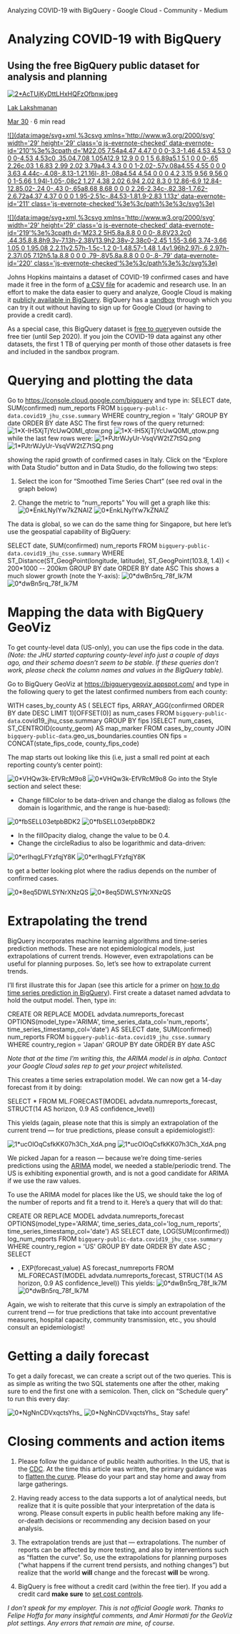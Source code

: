 Analyzing COVID-19 with BigQuery - Google Cloud - Community - Medium

# Analyzing COVID-19 with BigQuery

## Using the free BigQuery public dataset for analysis and planning

[![2*AcTUjKyDttLHxHQFzOfbnw.jpeg](../_resources/356a1b72b3df6cfdc5a7f25659902493.jpg)](https://medium.com/@lakshmanok?source=post_page-----13701a3a785----------------------)

[Lak Lakshmanan](https://medium.com/@lakshmanok?source=post_page-----13701a3a785----------------------)

[Mar 30](https://medium.com/google-cloud/analyzing-covid-19-with-bigquery-13701a3a785?source=post_page-----13701a3a785----------------------) · 6 min read

[![](data:image/svg+xml,%3csvg xmlns='http://www.w3.org/2000/svg' width='29' height='29' class='q js-evernote-checked' data-evernote-id='210'%3e%3cpath d='M22.05 7.54a4.47 4.47 0 0 0-3.3-1.46 4.53 4.53 0 0 0-4.53 4.53c0 .35.04.7.08 1.05A12.9 12.9 0 0 1 5 6.89a5.1 5.1 0 0 0-.65 2.26c.03 1.6.83 2.99 2.02 3.79a4.3 4.3 0 0 1-2.02-.57v.08a4.55 4.55 0 0 0 3.63 4.44c-.4.08-.8.13-1.21.16l-.81-.08a4.54 4.54 0 0 0 4.2 3.15 9.56 9.56 0 0 1-5.66 1.94l-1.05-.08c2 1.27 4.38 2.02 6.94 2.02 8.3 0 12.86-6.9 12.84-12.85.02-.24 0-.43 0-.65a8.68 8.68 0 0 0 2.26-2.34c-.82.38-1.7.62-2.6.72a4.37 4.37 0 0 0 1.95-2.51c-.84.53-1.81.9-2.83 1.13z' data-evernote-id='211' class='js-evernote-checked'%3e%3c/path%3e%3c/svg%3e)](https://medium.com/p/13701a3a785/share/twitter?source=post_actions_header---------------------------)

[![](data:image/svg+xml,%3csvg xmlns='http://www.w3.org/2000/svg' width='29' height='29' class='q js-evernote-checked' data-evernote-id='219'%3e%3cpath d='M23.2 5H5.8a.8.8 0 0 0-.8.8V23.2c0 .44.35.8.8.8h9.3v-7.13h-2.38V13.9h2.38v-2.38c0-2.45 1.55-3.66 3.74-3.66 1.05 0 1.95.08 2.2.11v2.57h-1.5c-1.2 0-1.48.57-1.48 1.4v1.96h2.97l-.6 2.97h-2.37l.05 7.12h5.1a.8.8 0 0 0 .79-.8V5.8a.8.8 0 0 0-.8-.79' data-evernote-id='220' class='js-evernote-checked'%3e%3c/path%3e%3c/svg%3e)](https://medium.com/p/13701a3a785/share/facebook?source=post_actions_header---------------------------)

Johns Hopkins maintains a dataset of COVID-19 confirmed cases and have made it free in the form of [a CSV file](https://github.com/CSSEGISandData/COVID-19/blob/master/csse_covid_19_data/csse_covid_19_time_series/time_series_19-covid-Confirmed.csv) for academic and research use. In an effort to make the data easier to query and analyze, Google Cloud is making it [publicly available in BigQuery](https://console.cloud.google.com/marketplace/details/johnshopkins/covid19_jhu_global_cases). BigQuery has a [sandbox](https://towardsdatascience.com/bigquery-without-a-credit-card-discover-learn-and-share-199e08d4a064) through which you can try it out without having to sign up for Google Cloud (or having to provide a credit card).

As a special case, this BigQuery dataset is [free to query](https://cloud.google.com/blog/products/data-analytics/free-public-datasets-for-covid19)even outside the free tier (until Sep 2020). If you join the COVID-19 data against any other datasets, the first 1 TB of querying per month of those other datasets is free and included in the sandbox program.

# Querying and plotting the data

Go to https://console.cloud.google.com/bigquery and type in:
SELECT
date, SUM(confirmed) num_reports
FROM `bigquery-public-data.covid19_jhu_csse.summary`
WHERE country_region = 'Italy'
GROUP BY date
ORDER BY date ASC
The first few rows of the query returned:
![1*X-IH5XjTjYcUwQ0Ml_qtow.png](../_resources/d64664a66e33f23ada0d5058e49f1a03.png)
![1*X-IH5XjTjYcUwQ0Ml_qtow.png](../_resources/f06ffdff054e1050fb4429a6fa06ea5b.png)
while the last few rows were:
![1*PJtrWJyUr-VsqVW2tZ7tSQ.png](../_resources/e470db61bf5be15643ddc89587fba515.png)
![1*PJtrWJyUr-VsqVW2tZ7tSQ.png](../_resources/4e059c9f4da52def7d71491b1b158dd4.png)

showing the rapid growth of confirmed cases in Italy. Click on the “Explore with Data Studio” button and in Data Studio, do the following two steps:

1. Select the icon for “Smoothed Time Series Chart” (see red oval in the graph below)

2. Change the metric to “num_reports”
You will get a graph like this:
![0*EnkLNyIYw7kZNAIZ](../_resources/f0882cbd1787226efc0390440dcc7038.png)
![0*EnkLNyIYw7kZNAIZ](../_resources/0b65198263cf05c8c3c44160e93e54df.png)

The data is global, so we can do the same thing for Singapore, but here let’s use the geospatial capability of BigQuery:

SELECT
date, SUM(confirmed) num_reports
FROM `bigquery-public-data.covid19_jhu_csse.summary`
WHERE ST_Distance(ST_GeogPoint(longitude, latitude),
ST_GeogPoint(103.8, 1.4)) < 200*1000 -- 200km
GROUP BY date
ORDER BY date ASC
This shows a much slower growth (note the Y-axis):
![0*dwBn5rq_78f_Ik7M](../_resources/050b889d2d2a7f45672f18889d44d2c7.png)
![0*dwBn5rq_78f_Ik7M](../_resources/cf328046a7e17f6efeffb4ae1fdebc7a.png)

# Mapping the data with BigQuery GeoViz

To get county-level data (US-only), you can use the fips code in the data. *(Note: the JHU started capturing county-level info just a couple of days ago, and their schema doesn’t seem to be stable. If these queries don’t work, please check the column names and values in the BigQuery table).*

Go to BigQuery GeoViz at https://bigquerygeoviz.appspot.com/ and type in the following query to get the latest confirmed numbers from each county:

WITH cases_by_county AS (
SELECT
fips,
ARRAY_AGG(confirmed ORDER BY date DESC LIMIT 1)[OFFSET(0)] as num_cases
FROM `bigquery-public-data`.covid19_jhu_csse.summary
GROUP BY fips
)SELECT
num_cases,
ST_CENTROID(county_geom) AS map_marker
FROM
cases_by_county
JOIN
`bigquery-public-data`.geo_us_boundaries.counties
ON fips = CONCAT(state_fips_code, county_fips_code)

The map starts out looking like this (i.e, just a small red point at each reporting county’s center point):

![0*VHQw3k-EfVRcM9o8](../_resources/ad851915b1e5750fb4d0c2e72caa356b.png)
![0*VHQw3k-EfVRcM9o8](../_resources/bcef2cbcef250177cd12f3be21777faf.png)
Go into the Style section and select these:

- Change fillColor to be data-driven and change the dialog as follows (the domain is logarithmic, and the range is hue-based):

![0*fbSELL03etpbBDK2](../_resources/cb587d38e91e38991ac404029039a236.png)
![0*fbSELL03etpbBDK2](../_resources/830bdca47787c896a47b44cf84372719.png)

- In the fillOpacity dialog, change the value to be 0.4.
- Change the circleRadius to also be logarithmic and data-driven:

![0*erIhqgLFYzfqjY8K](../_resources/b0a7417fd4d4e9b42bdad98d8b26be81.png)
![0*erIhqgLFYzfqjY8K](../_resources/ef89190e23fafd3e2263e0aa8562a1fa.png)

to get a better looking plot where the radius depends on the number of confirmed cases.

![0*8eq5DWLSYNrXNzQS](../_resources/479259a302596dfdc84734aed06af493.png)
![0*8eq5DWLSYNrXNzQS](../_resources/804272fb89ca854bb3a995ec4d34627a.png)

# Extrapolating the trend

BigQuery incorporates machine learning algorithms and time-series prediction methods. These are not epidemiological models, just extrapolations of current trends. However, even extrapolations can be useful for planning purposes. So, let’s see how to extrapolate current trends.

I’ll first illustrate this for Japan (see this article for a primer on [how to do time series prediction in BigQuery](https://medium.com/@lakshmanok/how-to-do-time-series-forecasting-in-bigquery-af9eb6be8159)). First create a dataset named advdata to hold the output model. Then, type in:

CREATE OR REPLACE MODEL advdata.numreports_forecast
OPTIONS(model_type='ARIMA',
time_series_data_col='num_reports',
time_series_timestamp_col='date') AS
SELECT
date, SUM(confirmed) num_reports
FROM `bigquery-public-data.covid19_jhu_csse.summary`
WHERE country_region = 'Japan'
GROUP BY date
ORDER BY date ASC

*Note that at the time I’m writing this, the ARIMA model is in alpha. Contact your Google Cloud sales rep to get your project whitelisted.*

This creates a time series extrapolation model. We can now get a 14-day forecast from it by doing:

SELECT * FROM
ML.FORECAST(MODEL advdata.numreports_forecast,
STRUCT(14 AS horizon, 0.9 AS confidence_level))

This yields (again, please note that this is simply an extrapolation of the current trend — for true predictions, please consult a epidemiologist!):

![1*ucOlOqCsfkKK07h3Ch_XdA.png](../_resources/15c9cb8d4847572b5a3a8f2cff2c55e9.png)
![1*ucOlOqCsfkKK07h3Ch_XdA.png](../_resources/6231bbfd6d4153864e09562a707b909d.png)

We picked Japan for a reason — because we’re doing time-series predictions using the [ARIMA](https://en.wikipedia.org/wiki/Autoregressive_integrated_moving_average) model, we needed a stable/periodic trend. The US is exhibiting exponential growth, and is not a good candidate for ARIMA if we use the raw values.

To use the ARIMA model for places like the US, we should take the log of the number of reports and fit a trend to it. Here’s a query that will do that:

CREATE OR REPLACE MODEL advdata.numreports_forecast
OPTIONS(model_type='ARIMA',
time_series_data_col='log_num_reports',
time_series_timestamp_col='date') AS
SELECT
date, LOG(SUM(confirmed)) log_num_reports
FROM `bigquery-public-data.covid19_jhu_csse.summary`
WHERE country_region = 'US'
GROUP BY date
ORDER BY date ASC
;
SELECT
* , EXP(forecast_value) AS forecast_numreports
FROM ML.FORECAST(MODEL advdata.numreports_forecast,
STRUCT(14 AS horizon, 0.9 AS confidence_level))
This yields:
![0*dwBn5rq_78f_Ik7M](../_resources/050b889d2d2a7f45672f18889d44d2c7.png)
![0*dwBn5rq_78f_Ik7M](../_resources/cf328046a7e17f6efeffb4ae1fdebc7a.png)

Again, we wish to reiterate that this curve is simply an extrapolation of the current trend — for true predictions that take into account preventative measures, hospital capacity, community transmission, etc., you should consult an epidemiologist!

# Getting a daily forecast

To get a daily forecast, we can create a script out of the two queries. This is as simple as writing the two SQL statements one after the other, making sure to end the first one with a semicolon. Then, click on “Schedule query” to run this every day:

![0*NgNnCDVxqctsYhs_](../_resources/41f868c310f1463d9598b8cc5c15e48a.png)
![0*NgNnCDVxqctsYhs_](../_resources/44f0d698469c5df98a15e94aa43426f0.png)
Stay safe!

# Closing comments and action items

1. Please follow the guidance of public health authorities. In the US, that is the [CDC](https://www.cdc.gov/coronavirus/2019-nCoV/index.html). At the time this article was written, the primary guidance was to [flatten the curve](http://www.flattenthecurve.com/). Please do your part and stay home and away from large gatherings.

2. Having ready access to the data supports a lot of analytical needs, but realize that it is quite possible that your interpretation of the data is wrong. Please consult experts in public health before making any life-or-death decisions or recommending any decision based on your analysis.

3. The extrapolation trends are just that — extrapolations. The number of reports can be affected by more testing, and also by interventions such as “flatten the curve”. So, use the extrapolations for planning purposes (“what happens if the current trend persists, and nothing changes”) but realize that the world **will** change and the forecast **will** be wrong.

4. BigQuery is free without a credit card (within the free tier). If you add a credit card **make sure** to [set cost controls](https://stackoverflow.com/questions/52831056/how-do-i-turn-on-cost-controls-on-bigquery).

*I don’t speak for my employer. This is not official Google work. Thanks to Felipe Hoffa for many insightful comments, and Amir Hormati for the GeoViz plot settings. Any errors that remain are mine, of course.*